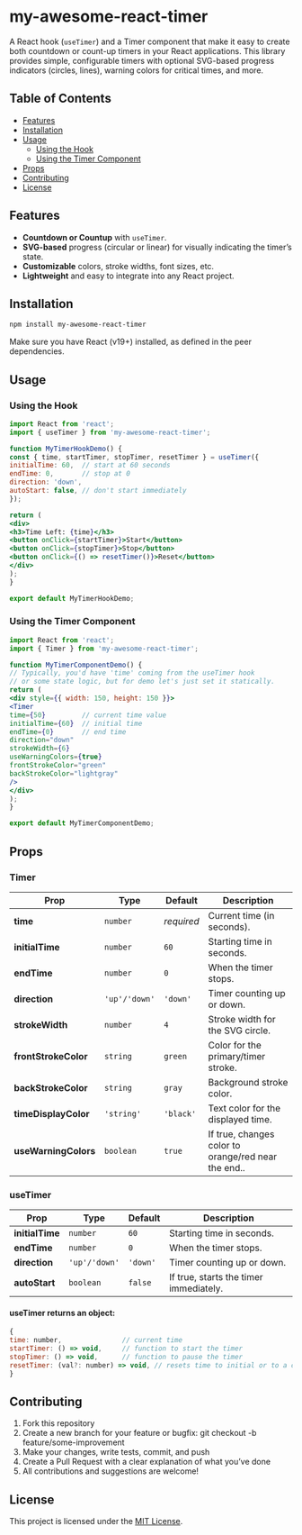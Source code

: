 # my-awesome-react-timer

A React hook (`useTimer`) and a Timer component that make it easy to create both countdown or count-up timers in your React applications. This library provides simple, configurable timers with optional SVG-based progress indicators (circles, lines), warning colors for critical times, and more.

## Table of Contents

- [Features](#features)
- [Installation](#installation)
- [Usage](#usage)
    - [Using the Hook](#using-the-hook)
    - [Using the Timer Component](#using-the-timer-component)
- [Props](#props)
- [Contributing](#contributing)
- [License](#license)

## Features

- **Countdown or Countup** with `useTimer`.
- **SVG-based** progress (circular or linear) for visually indicating the timer’s state.
- **Customizable** colors, stroke widths, font sizes, etc.
- **Lightweight** and easy to integrate into any React project.

## Installation

```bash
npm install my-awesome-react-timer
```
Make sure you have React (v19+) installed, as defined in the peer dependencies.

## Usage
### Using the Hook
``` jsx Copy
import React from 'react';
import { useTimer } from 'my-awesome-react-timer';

function MyTimerHookDemo() {
const { time, startTimer, stopTimer, resetTimer } = useTimer({
initialTime: 60,  // start at 60 seconds
endTime: 0,       // stop at 0
direction: 'down',
autoStart: false, // don't start immediately
});

return (
<div>
<h3>Time Left: {time}</h3>
<button onClick={startTimer}>Start</button>
<button onClick={stopTimer}>Stop</button>
<button onClick={() => resetTimer()}>Reset</button>
</div>
);
}

export default MyTimerHookDemo;
```
### Using the Timer Component
``` jsx Copy
import React from 'react';
import { Timer } from 'my-awesome-react-timer';

function MyTimerComponentDemo() {
// Typically, you'd have 'time' coming from the useTimer hook
// or some state logic, but for demo let's just set it statically.
return (
<div style={{ width: 150, height: 150 }}>
<Timer
time={50}         // current time value
initialTime={60}  // initial time
endTime={0}       // end time
direction="down"
strokeWidth={6}
useWarningColors={true}
frontStrokeColor="green"
backStrokeColor="lightgray"
/>
</div>
);
}

export default MyTimerComponentDemo;
```

## Props
### Timer
| Prop                 | Type          | Default     | Description                                         |
|----------------------|---------------|-------------|-----------------------------------------------------|
| **time**             | `number`      | _required_  | Current time (in seconds).                          |
| **initialTime**      | `number`      | `60`        | Starting time in seconds.                           |
| **endTime**          | `number`      | `0`         | When the timer stops.                               |
| **direction**        | `'up'/'down'` | `'down'`    | Timer counting up or down.                          |
| **strokeWidth**      | `number`      | `4`         | Stroke width for the SVG circle.                    |
| **frontStrokeColor** | `string`      | `green`     | Color for the primary/timer stroke.                 |
| **backStrokeColor**  | `string`      | `gray`      | Background stroke color.                            |
| **timeDisplayColor** | `'string'`    | `'black'`   | Text color for the displayed time.                  |
| **useWarningColors** | `boolean`     | `true`      | If true, changes color to orange/red near the end.. |
### useTimer
| Prop                 | Type          | Default  | Description                                         |
|----------------------|---------------|----------|-----------------------------------------------------|
| **initialTime**      | `number`      | `60`     | Starting time in seconds.                           |
| **endTime**          | `number`      | `0`      | When the timer stops.                               |
| **direction**        | `'up'/'down'` | `'down'` | Timer counting up or down.                          |
| **autoStart**        | `boolean`     | `false`  | If true, starts the timer immediately.              |

#### useTimer returns an object:
``` jsx Copy
{
time: number,               // current time
startTimer: () => void,     // function to start the timer
stopTimer: () => void,      // function to pause the timer
resetTimer: (val?: number) => void, // resets time to initial or to a custom value
}
```
## Contributing
1. Fork this repository
2. Create a new branch for your feature or bugfix: git checkout -b feature/some-improvement
3. Make your changes, write tests, commit, and push
4. Create a Pull Request with a clear explanation of what you’ve done
5. All contributions and suggestions are welcome!

## License
This project is licensed under the [MIT License](./LICENSE).

